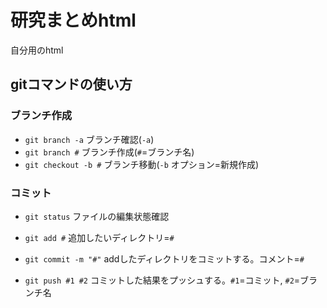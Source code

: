 # 研究まとめhtml
自分用のhtml


## gitコマンドの使い方

### ブランチ作成
- `git branch -a` ブランチ確認(`-a`)
- `git branch #` ブランチ作成(`#`=ブランチ名)
- `git checkout -b #` ブランチ移動(`-b` オプション=新規作成)

### コミット
- `git status` ファイルの編集状態確認
- `git add #` 追加したいディレクトリ=`#`
- `git commit -m "#"` addしたディレクトリをコミットする。コメント=`#`

- `git push #1 #2` コミットした結果をプッシュする。`#1`=コミット, `#2`=ブランチ名
